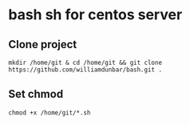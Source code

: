 # bash sh for centos server
## Clone project
```
mkdir /home/git & cd /home/git && git clone https://github.com/williamdunbar/bash.git .
```
## Set chmod
```
chmod +x /home/git/*.sh
```

